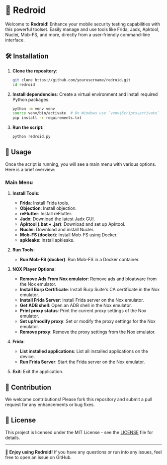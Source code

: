 # 🚀 Redroid

Welcome to **Redroid**! Enhance your mobile security testing capabilities with this powerful toolset. Easily manage and use tools like Frida, Jadx, Apktool, Nuclei, Mob-FS, and more, directly from a user-friendly command-line interface.

## 🛠️ Installation

1. **Clone the repository**:
    ```sh
    git clone https://github.com/yourusername/redroid.git
    cd redroid
    ```

2. **Install dependencies**:
    Create a virtual environment and install required Python packages.
    ```sh
    python -m venv venv
    source venv/bin/activate  # On Windows use `venv\Scripts\activate`
    pip install -r requirements.txt
    ```

3. **Run the script**:
    ```sh
    python redroid.py
    ```

## 📖 Usage

Once the script is running, you will see a main menu with various options. Here is a brief overview:

### Main Menu

1. **Install Tools**:
    - **Frida**: Install Frida tools.
    - **Objection**: Install objection.
    - **reFlutter**: Install reFlutter.
    - **Jadx**: Download the latest Jadx GUI.
    - **Apktool (.bat + .jar)**: Download and set up Apktool.
    - **Nuclei**: Download and install Nuclei.
    - **Mob-FS (docker)**: Install Mob-FS using Docker.
    - **apkleaks**: Install apkleaks.

2. **Run Tools**:
    - **Run Mob-FS (docker)**: Run Mob-FS in a Docker container.

3. **NOX Player Options**:
    - **Remove Ads From Nox emulator**: Remove ads and bloatware from the Nox emulator.
    - **Install Burp Certificate**: Install Burp Suite's CA certificate in the Nox emulator.
    - **Install Frida Server**: Install Frida server on the Nox emulator.
    - **Get ADB shell**: Open an ADB shell in the Nox emulator.
    - **Print proxy status**: Print the current proxy settings of the Nox emulator.
    - **Set up/modify proxy**: Set or modify the proxy settings for the Nox emulator.
    - **Remove proxy**: Remove the proxy settings from the Nox emulator.

4. **Frida**:
    - **List installed applications**: List all installed applications on the device.
    - **Run Frida Server**: Start the Frida server on the Nox emulator.

5. **Exit**: Exit the application.

## 🤝 Contribution

We welcome contributions! Please fork this repository and submit a pull request for any enhancements or bug fixes.

## 📜 License

This project is licensed under the MIT License - see the [LICENSE](LICENSE) file for details.

---

🎉 **Enjoy using Redroid!** If you have any questions or run into any issues, feel free to open an issue on GitHub.

